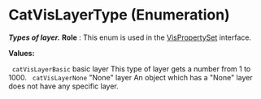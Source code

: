 # CatVisLayerType (Enumeration)

**_Types of layer._**
**Role** : This enum is used in the [VisPropertySet](../InfInterfaces/interface_VisPropertySet_43128.md) interface.

**Values:**

` catVisLayerBasic`      basic layer
This type of layer gets a number from 1 to 1000.
` catVisLayerNone`      "None" layer
An object which has a "None" layer does not have any specific layer.